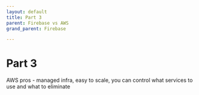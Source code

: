 ```yaml
---
layout: default
title: Part 3
parent: Firebase vs AWS
grand_parent: Firebase

---
```


# Part 3

AWS pros - managed infra, easy to scale, you can control what services to use and what to eliminate
